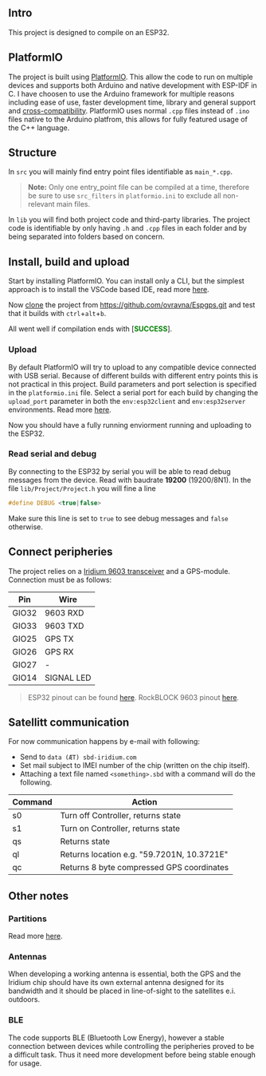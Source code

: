

## Intro
This project is designed to compile on an ESP32.

## PlatformIO
The project is built using [PlatformIO](http://docs.platformio.org/en/latest/platforms/espressif32.html). This allow the code to run on multiple devices and supports both Arduino and native development with ESP-IDF in C. I have choosen to use the Arduino framework for multiple reasons including ease of use, faster development time, library and general support and [cross-compatibility][2]. 
PlatformIO uses normal `.cpp`  files instead of `.ino` files native to the Arduino platfrom, this allows for fully featured usage of the C++ language.  

## Structure
In `src` you will mainly find entry point files identifiable as `main_*.cpp`.
> **Note:** Only one entry_point file can be compiled at a time, therefore be sure to use `src_filters` in `platformio.ini` to exclude all non-relevant main files.

In `lib` you will find both project code and third-party libraries. The project code is identifiable by only having `.h` and `.cpp` files in each folder and by being separated into folders based on concern.  

## Install, build and upload 
Start by installing PlatformIO. You can install only a CLI, but the simplest approach is to install the VSCode based IDE, read more [here][3]. 

Now [clone][1] the project from   https://github.com/ovravna/Espgps.git and test that it builds with `ctrl`+`alt`+`b`. 

All went well if compilation ends with [<span style="color:green">**SUCCESS**</span>].

### Upload
By default PlatformIO will try to upload to any compatible device connected with USB serial. Because of different builds with different entry points this is not practical in this project. Build parameters and port selection is specified in the `platformio.ini` file. 
Select a serial port for each build by changing the `upload_port` parameter in both the `env:esp32client` and `env:esp32server` environments. Read more [here][4].

Now you should have a fully running enviorment running and uploading to the ESP32.

### Read serial and debug
By connecting to the ESP32 by serial you will be able to read debug messages from the device. Read with baudrate **19200** (19200/8N1). 
In the file `lib/Project/Project.h` you will fine a line 
```cpp
#define DEBUG <true|false>
```
Make sure this line is set to `true` to see debug messages and `false` otherwise. 


## Connect peripheries
The project relies on a [Iridium 9603 transceiver][5] and a GPS-module. Connection must be as follows:
 
Pin | Wire
---|---
GIO32 | 9603 RXD
GIO33 | 9603 TXD
GIO25 | GPS TX
GIO26 | GPS RX
GIO27 | -
GIO14 | SIGNAL LED

> ESP32 pinout can be found [here][esp32breakout].
> RockBLOCK 9603 pinout [here][9603breakout].
## Satellitt communication
For now communication happens by e-mail with following:
- Send to `data (ÆT) sbd-iridium.com`
- Set mail subject to IMEI number of the chip (written on the chip itself).
- Attaching a text file named `<something>.sbd` with a command will do the following.

Command | Action 
---|---
s0 | Turn off Controller, returns state
s1 | Turn on Controller, returns state
qs | Returns state
ql | Returns location e.g. "59.7201N, 10.3721E"
qc | Returns 8 byte compressed GPS coordinates

## Other notes
### Partitions
Read more [here][partition].


### Antennas
When developing a working antenna is essential, both the GPS and the Iridium chip should have its own external antenna designed for its bandwidth and it should be placed in line-of-sight to the satellites e.i. outdoors. 
### BLE
The code supports BLE (Bluetooth Low Energy), however a stable connection between devices while controlling the peripheries proved to be a difficult task. Thus it need more development before being stable enough for usage.

[1]:https://code.visualstudio.com/docs/editor/versioncontrol#_cloning-a-repository
[2]:http://docs.platformio.org/en/latest/frameworks/arduino.html#platforms
[3]:https://platformio.org/install/ide?install=vscode
[4]:http://docs.platformio.org/en/latest/projectconf/section_env_upload.html#upload-port
[5]:https://www.iridium.com/products/iridium-9603-3/
[esp32breakout]:https://cdn.instructables.com/FKZ/5Y5T/JFIIR5XE/FKZ5Y5TJFIIR5XE.LARGE.jpg
[9603breakout]:https://docs.rockblock.rock7.com/docs/connectors
[partition]:http://docs.platformio.org/en/latest/platforms/espressif32.html#partition-tables

